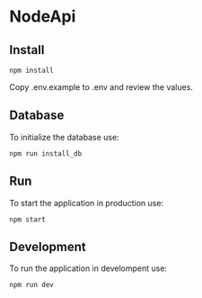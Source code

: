 # NodeApi

## Install

```shell
npm install
```

Copy .env.example to .env and review the values.

## Database

To initialize the database use:
```shell
npm run install_db
```

## Run

To start the application in production use:

```shell
npm start
```

## Development

To run the application in develompent use:

```shell
npm run dev
```